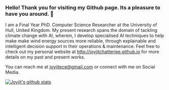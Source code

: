### Hello! Thank you for visiting my Github page. Its a pleasure to have you around. 👋

I am a Final Year PhD. Computer Science Researcher at the University of Hull, United Kingdom. My present research spans the domain of tackling climate change with AI, wherein, I develop specialised AI techniques to help make make wind energy sources more reliable, through explainable and intelligent decision support in their operations & maintenance. Feel free to check out my personal website at http://joyjitchatterjee.github.io for more details on my past and present works.

You can reach me at joyjitece@gmail.com or connect with me on Social Media. 

[![Joyjit's github stats](https://github-readme-stats.vercel.app/api?username=joyjitchatterjee)](https://github.com/anuraghazra/github-readme-stats)

